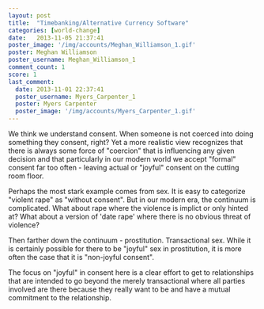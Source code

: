 ```yaml
---
layout: post
title:  "Timebanking/Alternative Currency Software"
categories: [world-change]
date:   2013-11-05 21:37:41
poster_image: '/img/accounts/Meghan_Williamson_1.gif'
poster: Meghan Williamson
poster_username: Meghan_Williamson_1
comment_count: 1
score: 1
last_comment:
  date: 2013-11-01 22:37:41
  poster_username: Myers_Carpenter_1
  poster: Myers Carpenter
  poster_image: '/img/accounts/Myers_Carpenter_1.gif'
---
```


We think we understand consent. When someone is not coerced into doing something they consent, right? Yet a more realistic view recognizes that there is always some force of "coercion" that is influencing any given decision and that particularly in our modern world we accept "formal" consent far too often - leaving actual or "joyful" consent on the cutting room floor.

Perhaps the most stark example comes from sex. It is easy to categorize "violent rape" as "without consent". But in our modern era, the continuum is complicated. What about rape where the violence is implict or only hinted at? What about a version of 'date rape' where there is no obvious threat of violence?

Then farther down the continuum - prostitution. Transactional sex. While it is certainly possible for there to be "joyful" sex in prostitution, it is more often the case that it is "non-joyful consent".

The focus on "joyful" in consent here is a clear effort to get to relationships that are intended to go beyond the merely transactional where all parties involved are there because they really want to be and have a mutual commitment to the relationship.
